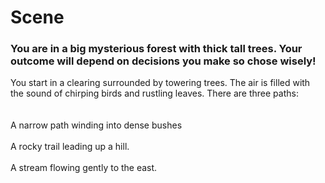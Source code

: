 # Scene
### You are in a big mysterious forest with thick tall trees. Your outcome will depend on decisions you make so chose wisely!
You start in a clearing surrounded by towering trees. The air is filled with the sound of chirping birds and rustling leaves. There are three paths:
<br> </br>
<br>A narrow path winding into dense bushes</br>
<br>A rocky trail leading up a hill.</br>
<br>A stream flowing gently to the east.</br>


